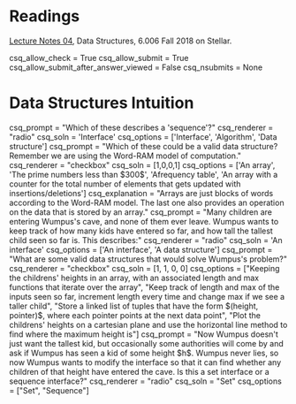 # Readings 
[Lecture Notes 04](https://learning-modules.mit.edu/service/materials/groups/238004/files/aad7a820-c5b5-4eba-aff2-79bbdc1355e4/link?errorRedirect=%2Fmaterials%2Findex.html&download=true), Data Structures, 6.006 Fall 2018 on Stellar.

<python>
csq_allow_check = True
csq_allow_submit = True
csq_allow_submit_after_answer_viewed = False
csq_nsubmits = None
</python>


# Data Structures Intuition

<question multiplechoice>
csq_prompt = "Which of these describes a 'sequence'?"
csq_renderer = "radio"
csq_soln = 'Interface'
csq_options = ['Interface', 'Algorithm', 'Data structure']
</question>

<question multiplechoice>
csq_prompt = "Which of these could be a valid data structure? Remember we are using the Word-RAM model of computation."
csq_renderer = "checkbox"
csq_soln = [1,0,0,1]
csq_options = ['An array', 'The prime numbers less than $300$', 'Afrequency table', 'An array with a counter for the total number of elements that gets updated with insertions/deletions']
csq_explanation = "Arrays are just blocks of words according to the Word-RAM model. The last one also provides an operation on the data that is stored by an array."
</question>

<question multiplechoice>
csq_prompt = "Many children are entering Wumpus's cave, and none of them ever leave. Wumpus wants to keep track of how many kids have entered so far, and how tall the tallest child seen so far is. This describes:"
csq_renderer = "radio"
csq_soln = 'An interface'
csq_options = ['An interface', 'A data structure']
</question>

<question multiplechoice>
csq_prompt = "What are some valid data structures that would solve Wumpus's problem?"
csq_renderer = "checkbox"
csq_soln = [1, 1, 0, 0]
csq_options = ["Keeping the childrens' heights in an array, with an associated length and max functions that iterate over the array", "Keep track of length and max of the inputs seen so far, increment length every time and change max if we see a taller child", "Store a linked list of tuples that have the form $(height, pointer)$, where each pointer points at the next data point", "Plot the childrens' heights on a cartesian plane and use the horizontal line method to find where the maximum height is"]
</question>

<question multiplechoice>
csq_prompt = "Now Wumpus doesn't just want the tallest kid, but occasionally some authorities will come by and ask if Wumpus has seen a kid of some height $h$. Wumpus never lies, so now Wumpus wants to modify the interface so that it can find whether any children of that height have entered the cave. Is this a set interface or a sequence interface?"
csq_renderer = "radio"
csq_soln = "Set"
csq_options = ["Set", "Sequence"]
</question>
